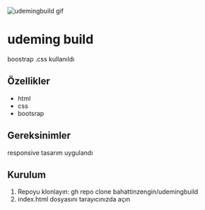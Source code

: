 ![udemingbuild gif](https://github.com/bahattinzengin/udemingbuild/assets/140658226/c3a693d9-ddec-4655-bb30-97313a3e8cc2)
# udeming build
boostrap .css kullanıldı
## Özellikler
- html
- css
- bootsrap
## Gereksinimler
responsive tasarım uygulandı
## Kurulum
1. Repoyu klonlayın: gh repo clone bahattinzengin/udemingbuild
2. index.html dosyasını tarayıcınızda açın



